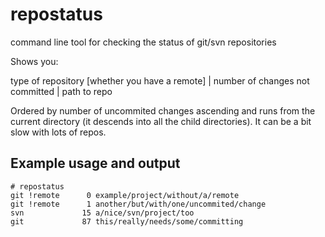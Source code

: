 repostatus
==========

command line tool for checking the status of git/svn repositories

Shows you:

type of repository [whether you have a remote] | number of changes not committed | path to repo

Ordered by number of uncommited changes ascending and runs from the current directory (it descends into all the child directories). It can be a bit slow with lots of repos.

Example usage and output
---------

    # repostatus 
    git !remote      0 example/project/without/a/remote
    git !remote      1 another/but/with/one/uncommited/change
    svn             15 a/nice/svn/project/too
    git             87 this/really/needs/some/committing
